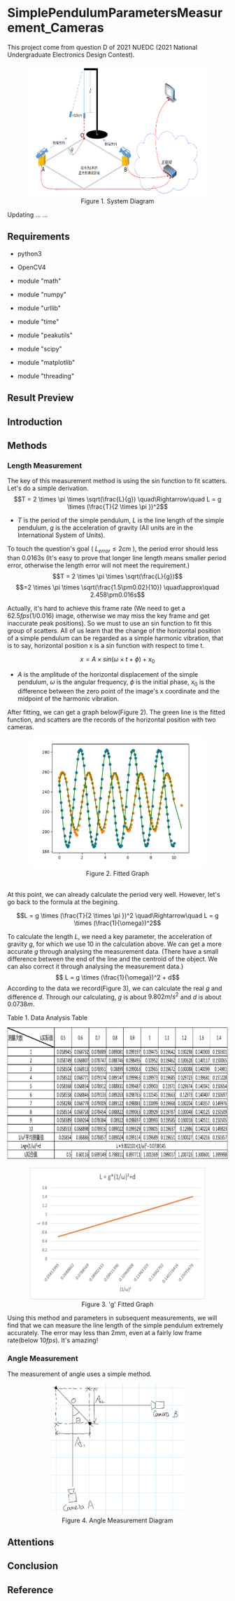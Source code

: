 # SimplePendulumParametersMeasurement_Cameras

This project come from question D of 2021 NUEDC (2021 National Undergraduate Electronics Design Contest).

<div align=center><img src="https://github.com/Fater20/SimplePendulumParametersMeasurement_Cameras/blob/main/image/SystemDiagram.png" width="400" height="300" alt="System Diagram"/></div>
<div align=center>Figure 1. System Diagram</div>

Updating ... ...



## Requirements

* python3
* OpenCV4
* module "math"
* module "numpy"
* module "urllib"
* module "time"

* module "peakutils"
* module "scipy"
* module "matplotlib"

* module "threading"



## Result Preview



## Introduction



## Methods

### Length Measurement

The key of this measurement method is using the sin function to fit scatters.
Let's do a simple derivation.
$$T = 2 \times \pi \times \sqrt(\frac{L}{g}) \quad\Rightarrow\quad  L = g  \times (\frac{T}{2 \times \pi })^2$$

* $T$ is the period of the simple pendulum, $L$ is the line length of the simple pendulum, $g$ is the acceleration of gravity (All units are in the International System of Units).

To touch the question's goal ( $L_{error} \leq 2cm$ ), the period error should less than 0.0163s (It's easy to prove that longer line length means smaller period error, otherwise the length error will not meet the requirement.)
$$T = 2 \times \pi \times \sqrt(\frac{L}{g})$$
$$=2 \times \pi \times \sqrt(\frac{1.5\pm0.02}{10}) \quad\approx\quad 2.458\pm0.016s$$

Actually, it's hard to achieve this frame rate (We need to get a $62.5fps$(1/0.016) image, otherwise we may miss the key frame and get inaccurate peak positions). So we must to use an sin function to fit this group of scatters. All of us learn that the change of the horizontal position of a simple pendulum can be regarded as a simple harmonic vibration, that is to say, horizontal position x is a sin function with respect to time t.

$$ x = A \times sin(\omega \times t + \phi ) + x_0 $$
* $A$ is the amplitude of the horizontal displacement of the simple pendulum, $\omega$ is the angular frequency, $\phi$ is the initial phase, $x_0$ is the difference between the zero point of the image's x coordinate and the midpoint of the harmonic vibration.

After fitting, we can get a graph below(Figure 2). The green line is the fitted function, and scatters are the records of the horizontal position with two cameras.

<div align=center><img src="https://github.com/Fater20/SimplePendulumParametersMeasurement_Cameras/blob/main/image/FitFunction.png" width="400" height="300" alt="Fitted Function"/></div>
<div align=center>Figure 2. Fitted Graph</div>
<br/>

At this point, we can already calculate the period very well. However, let's go back to the formula at the begining.

$$L = g  \times (\frac{T}{2 \times \pi })^2 \quad\Rightarrow\quad  L = g \times (\frac{1}{\omega})^2$$

To calculate the length $L$, we need a key parameter, the acceleration of gravity $g$, for which we use 10 in the calculation above. We can get a more accurate $g$ through analysing the measurement data. (There have a small difference between the end of the line and the centroid of the object. We can also correct it through analysing the measurement data.)
$$ L = g \times (\frac{1}{\omega})^2 + d$$
According to the data we record(Figure 3), we can calculate the real $g$ and difference $d$. Through our calculating, $g$ is about $9.802m/s^2$ and $d$ is about $0.0738m$.

Table 1. Data Analysis Table
<div align=center><img src="https://github.com/Fater20/SimplePendulumParametersMeasurement_Cameras/blob/main/image/DataAnalysis.png" width="600" height="300" alt="data analysis"/></div>

<br/>
<div align=center><img src="https://github.com/Fater20/SimplePendulumParametersMeasurement_Cameras/blob/main/image/Figure3.png" width="400" height="300" alt="g fitted graph"/></div>
<div align=center>Figure 3. 'g' Fitted Graph</div>

Using this method and parameters in subsequent measurements, we will find that we can measure the line length of the simple pendulum extremely accurately. The error may less than $2mm$, even at a fairly low frame rate(below $10fps$). It's amazing!

### Angle Measurement
The measurement of angle uses a simple method.
<div align=center><img src="https://github.com/Fater20/SimplePendulumParametersMeasurement_Cameras/blob/main/image/AngleMeasurementDiagram.png" width="300" height="300" alt="g fitted graph"/></div>
<div align=center>Figure 4. Angle Measurement Diagram</div> 


## Attentions



## Conclusion



## Reference


